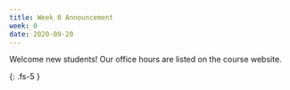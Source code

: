 ```yaml
---
title: Week 0 Announcement
week: 0
date: 2020-09-20
---
```


Welcome new students!  Our office hours are listed on the course website.


{: .fs-5 }
